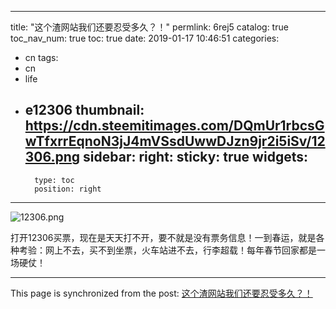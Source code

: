 
---
title: "这个渣网站我们还要忍受多久？！"
permlink: 6rej5
catalog: true
toc_nav_num: true
toc: true
date: 2019-01-17 10:46:51
categories:
- cn
tags:
- cn
- life
- e12306
thumbnail: https://cdn.steemitimages.com/DQmUr1rbcsGwTfxrrEqnoN3jJ4mVSsdUwwDJzn9jr2i5iSv/12306.png
sidebar:
    right:
        sticky: true
widgets:
    -
        type: toc
        position: right
---


![12306.png](https://cdn.steemitimages.com/DQmUr1rbcsGwTfxrrEqnoN3jJ4mVSsdUwwDJzn9jr2i5iSv/12306.png)

打开12306买票，现在是天天打不开，要不就是没有票务信息！一到春运，就是各种考验：网上不去，买不到坐票，火车站进不去，行李超载！每年春节回家都是一场硬仗！

- - -

This page is synchronized from the post: [这个渣网站我们还要忍受多久？！](https://steemit.com/@lemooljiang/6rej5)
